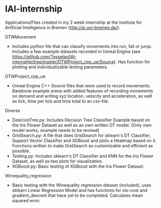 # IAI-internship
Applications/Files created in my 2 week internship at the Institute for Artificial Intelligence in Bremen (http://ai.uni-bremen.de/).

DTWMovement
- Includes python file that can classify movements into run, fall or jump. Includes a few example datasets recorded in Unreal Engine (see https://github.com/Tesselay/IAI-internship/tree/master/DTWProject_cpp_ue/Source). Has function for plotting and individualizable testing parameters.

DTWProject_cpp_ue
- Unreal Engine C++ Source files that were used to record movements. Barebone example arena with added features of recording movements on demand and writing xyz location, velocity and acceleration, as well as tick, time per tick and time total to an csv-file. 

Diverse
- DesicionTree.py: Includes Decision Tree Classifier Example based on the Iris Flower Dataset as well as an own written DT model. (Only own model works, example needs to be revised)
- GridSearch.py: A file that does GridSearch for sklearn's DT Classifier, Support Vector Classifier and XGBoost and plots a Heatmap based on it. Functions written to make GridSearch as customizable and efficient as possible. 
- Testing.py: Includes sklearn's DT Classifier and KNN for the Iris Flower Dataset, as well as two plots for visualization. 
- XGBoost.py: Basic testing of XGBoost with the Iris Flower Dataset.

Winequality_regression
- Basic testing with the Winequality regression dataset (included), uses sklearn Linear Regression Model and has functions for ols-cost and gradient_descent that have yet to be completed. Calculates mean squared error.
